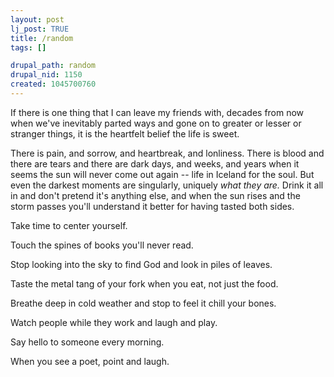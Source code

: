 ```yaml
--- 
layout: post
lj_post: TRUE
title: /random
tags: []

drupal_path: random
drupal_nid: 1150
created: 1045700760
---
```

If there is one thing that I can leave my friends with, decades from now when we've inevitably parted ways and gone on to greater or lesser or stranger things, it is the heartfelt belief the life is sweet.

There is pain, and sorrow, and heartbreak, and lonliness. There is blood and there are tears and there are dark days, and weeks, and years when it seems the sun will never come out again -- life in Iceland for the soul. But even the darkest moments are singularly, uniquely <i>what they are.</i> Drink it all in and don't pretend it's anything else, and when the sun rises and the storm passes you'll understand it better for having tasted both sides.

Take time to center yourself.

Touch the spines of books you'll never read.

Stop looking into the sky to find God and look in piles of leaves.

Taste the metal tang of your fork when you eat, not just the food.

Breathe deep in cold weather and stop to feel it chill your bones.

Watch people while they work and laugh and play.

Say hello to someone every morning.

When you see a poet, point and laugh.
